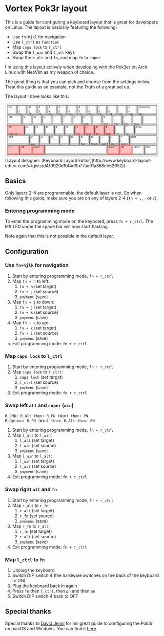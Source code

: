 # Vortex Pok3r layout

This is a guide for configuring a keyboard layout that is great for developers
on Linux. The layout is basically featuring the following:

- Use `fn+hjkl` for navigation
- Use `l_ctrl` as `function`
- Map `caps lock`  to `l_ctrl`
- Swap the `l_win` and `l_alt` keys
- Swap the `r_alt` and `fn`, and map `fn` to `super`.

I'm using this layout actively when developing with the Pok3er on Arch Linux
with NeoVim as my weapon of choice.

The great thing is that you can pick and choose from the settings below. Treat
this guide as an example, not the Truth of a great set up.

The layout I have looks like this:

<img src="https://github.com/sebdah/pok3r-layout/blob/master/keyboard-layout.png" />
(Layout designer: [Keyboard Layout Editor](http://www.keyboard-layout-editor.com/#/gists/d419920d1bf4d9b77aa91a868eb52652))

## Basics

Only layers 2-4 are programmable, the default layer is not. So when following
this guide, make sure you are on any of layers 2-4 (`fn + ,`, `.` or `/`).

### Entering programming mode

To enter the programming mode on the keyboard, press `fn + r_ctrl`. The left LED
under the space bar will now start flashing.

Note again that this is not possible in the default layer.

## Configuration

### Use `fn+hjlk` for navigation

1. Start by entering programming mode, `fn + r_ctrl`
2. Map `fn + h` to left:
    1. `fn + h` (set target)
    2. `fn + j` (set source)
    3. `pn`/`menu` (save)
3. Map `fn + j` to down:
    1. `fn + j` (set target)
    2. `fn + k` (set source)
    3. `pn`/`menu` (save)
4. Map `fn + k` to up:
    1. `fn + k` (set target)
    2. `fn + i` (set source)
    3. `pn`/`menu` (save)
5. Exit programming mode: `fn + r_ctrl`

### Map `caps lock` to `l_ctrl`

1. Start by entering programming mode, `fn + r_ctrl`
2. Map `caps lock` to `l_ctrl`:
    1. `caps lock` (set target)
    2. `l_ctrl` (set source)
    3. `pn`/`menu` (save)
3. Exit programming mode: `fn + r_ctrl`

### Swap left `alt` and `super` (`win`)

    R_CMD: R_Alt then: R_FN (Win) then: PN
    R_Option: R_FN (Win) then: R_Alt then: PN

1. Start by entering programming mode, `fn + r_ctrl`
2. Map `l_alt` to `l_win`:
    1. `l_alt` (set target)
    2. `l_win` (set source)
    3. `pn`/`menu` (save)
3. Map `l_win` to `l_alt`:
    1. `l_win` (set target)
    2. `l_alt` (set source)
    3. `pn`/`menu` (save)
4. Exit programming mode: `fn + r_ctrl`

### Swap right `alt` and `fn`

1. Start by entering programming mode, `fn + r_ctrl`
2. Map `r_alt` to `r_fn`:
    1. `r_alt` (set target)
    2. `r_fn` (set source)
    3. `pn`/`menu` (save)
3. Map `r_fn` to `r_alt`:
    1. `r_fn` (set target)
    2. `r_alt` (set source)
    3. `pn`/`menu` (save)
4. Exit programming mode: `fn + r_ctrl`

### Map `l_ctrl` to `fn`

1. Unplug the keyboard
2. Switch DIP switch 4 (the hardware switches on the back of the keyboard to ON)
3. Plug the keyboard back in again
4. Press `fn` then `l_ctrl`, then `pn` and then `pn`
5. Switch DIP switch 4 back to OFF

## Special thanks

Special thanks to [David Jenni](https://github.com/davidjenni) for his great
guide to configuring the Pok3r on macOS and Windows. You can find it
[here](https://github.com/davidjenni/pok3r-layouts).
